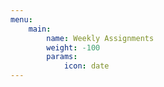 ```yaml
---
menu:
    main:
        name: Weekly Assignments
        weight: -100
        params:
            icon: date
---
```



































